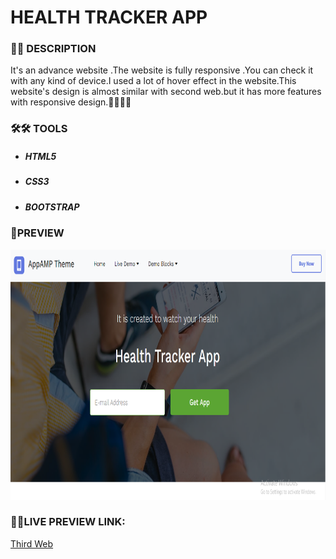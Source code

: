 # HEALTH TRACKER APP

<h3> 📝📝 DESCRIPTION</h3>
  
<p>It's an advance website .The website is fully responsive .You can check it with any kind of device.I used a lot of hover effect in the website.This website's design is almost similar with second web.but it has more features with responsive design.🙆‍♂️🙆‍♂️</p>

<h3>🛠🛠 TOOLS</h3>
<ul>
  <li><h5>HTML5</h5></li>
  <li><h5>CSS3</h5></li>
  <li><h5>BOOTSTRAP</h5></li>
</ul>
  
### 🎨PREVIEW 
<img src="img/third.png" height="400" width="1200"/>

 <h3>🔗🔗LIVE PREVIEW LINK:</h3>
 
 <a href="https://sohaghossainpappu.github.io/third_web/">Third Web</a>
